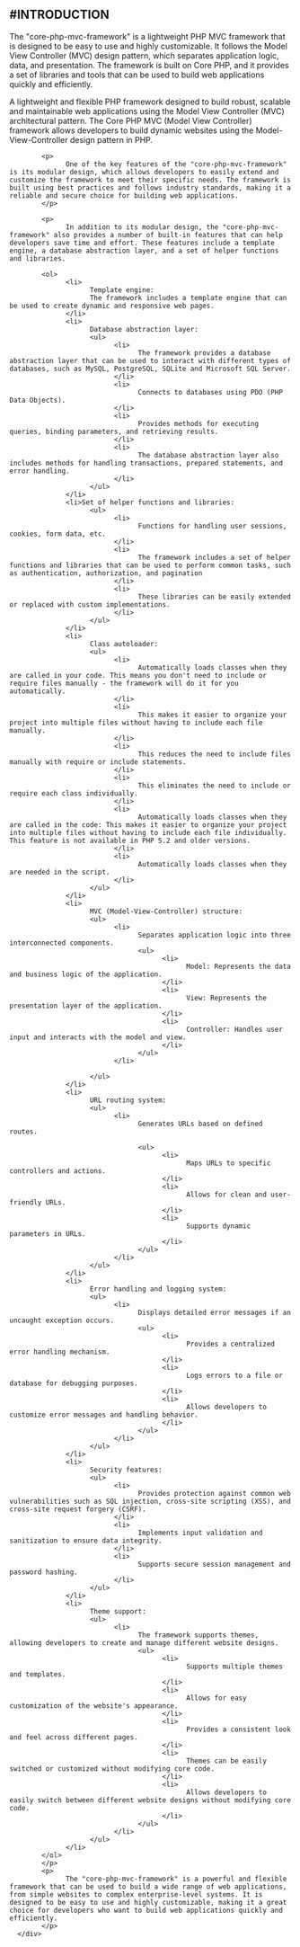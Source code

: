 <div class="">
            <h2 class="text-center">#INTRODUCTION</h2>
            <p>
                  The "core-php-mvc-framework" is a lightweight PHP MVC framework that is designed to be easy to use and highly customizable. It follows the Model View Controller (MVC) design pattern, which separates application logic, data, and presentation. The framework is built on Core PHP, and it provides a set of libraries and tools that can be used to build web applications quickly and efficiently.
            </p>
            <p>
                  A lightweight and flexible PHP framework designed to build robust, scalable and maintainable web applications using the Model View Controller (MVC) architectural pattern.
                  The Core PHP MVC (Model View Controller) framework allows developers to build dynamic websites using the Model-View-Controller design pattern in PHP.
            </p>

            <p>
                  One of the key features of the "core-php-mvc-framework" is its modular design, which allows developers to easily extend and customize the framework to meet their specific needs. The framework is built using best practices and follows industry standards, making it a reliable and secure choice for building web applications.
            </p>

            <p>
                  In addition to its modular design, the "core-php-mvc-framework" also provides a number of built-in features that can help developers save time and effort. These features include a template engine, a database abstraction layer, and a set of helper functions and libraries.

            <ol>
                  <li>
                        Template engine:
                        The framework includes a template engine that can be used to create dynamic and responsive web pages.
                  </li>
                  <li>
                        Database abstraction layer:
                        <ul>
                              <li>
                                    The framework provides a database abstraction layer that can be used to interact with different types of databases, such as MySQL, PostgreSQL, SQLite and Microsoft SQL Server.
                              </li>
                              <li>
                                    Connects to databases using PDO (PHP Data Objects).
                              </li>
                              <li>
                                    Provides methods for executing queries, binding parameters, and retrieving results.
                              </li>
                              <li>
                                    The database abstraction layer also includes methods for handling transactions, prepared statements, and error handling.
                              </li>
                        </ul>
                  </li>
                  <li>Set of helper functions and libraries:
                        <ul>
                              <li>
                                    Functions for handling user sessions, cookies, form data, etc.
                              </li>
                              <li>
                                    The framework includes a set of helper functions and libraries that can be used to perform common tasks, such as authentication, authorization, and pagination
                              </li>
                              <li>
                                    These libraries can be easily extended or replaced with custom implementations.
                              </li>
                        </ul>
                  </li>
                  <li>
                        Class autoloader:
                        <ul>
                              <li>
                                    Automatically loads classes when they are called in your code. This means you don't need to include or require files manually - the framework will do it for you automatically.
                              </li>
                              <li>
                                    This makes it easier to organize your project into multiple files without having to include each file manually.
                              </li>
                              <li>
                                    This reduces the need to include files manually with require or include statements.
                              </li>
                              <li>
                                    This eliminates the need to include or require each class individually.
                              </li>
                              <li>
                                    Automatically loads classes when they are called in the code: This makes it easier to organize your project into multiple files without having to include each file individually. This feature is not available in PHP 5.2 and older versions.
                              </li>
                              <li>
                                    Automatically loads classes when they are needed in the script.
                              </li>
                        </ul>
                  </li>
                  <li>
                        MVC (Model-View-Controller) structure:
                        <ul>
                              <li>
                                    Separates application logic into three interconnected components.
                                    <ul>
                                          <li>
                                                Model: Represents the data and business logic of the application.
                                          </li>
                                          <li>
                                                View: Represents the presentation layer of the application.
                                          </li>
                                          <li>
                                                Controller: Handles user input and interacts with the model and view.
                                          </li>
                                    </ul>
                              </li>

                        </ul>
                  </li>
                  <li>
                        URL routing system:
                        <ul>
                              <li>
                                    Generates URLs based on defined routes.

                                    <ul>
                                          <li>
                                                Maps URLs to specific controllers and actions.
                                          </li>
                                          <li>
                                                Allows for clean and user-friendly URLs.
                                          </li>
                                          <li>
                                                Supports dynamic parameters in URLs.
                                          </li>
                                    </ul>
                              </li>
                        </ul>
                  </li>
                  <li>
                        Error handling and logging system:
                        <ul>
                              <li>
                                    Displays detailed error messages if an uncaught exception occurs.
                                    <ul>
                                          <li>
                                                Provides a centralized error handling mechanism.
                                          </li>
                                          <li>
                                                Logs errors to a file or database for debugging purposes.
                                          </li>
                                          <li>
                                                Allows developers to customize error messages and handling behavior.
                                          </li>
                                    </ul>
                              </li>
                        </ul>
                  </li>
                  <li>
                        Security features:
                        <ul>
                              <li>
                                    Provides protection against common web vulnerabilities such as SQL injection, cross-site scripting (XSS), and cross-site request forgery (CSRF).
                              </li>
                              <li>
                                    Implements input validation and sanitization to ensure data integrity.
                              </li>
                              <li>
                                    Supports secure session management and password hashing.
                              </li>
                        </ul>
                  </li>
                  <li>
                        Theme support:
                        <ul>
                              <li>
                                    The framework supports themes, allowing developers to create and manage different website designs.
                                    <ul>
                                          <li>
                                                Supports multiple themes and templates.
                                          </li>
                                          <li>
                                                Allows for easy customization of the website's appearance.
                                          </li>
                                          <li>
                                                Provides a consistent look and feel across different pages.
                                          </li>
                                          <li>
                                                Themes can be easily switched or customized without modifying core code.
                                          </li>
                                          <li>
                                                Allows developers to easily switch between different website designs without modifying core code.
                                          </li>
                                    </ul>
                              </li>
                        </ul>
                  </li>
            </ol>
            </p>
            <p>
                  The "core-php-mvc-framework" is a powerful and flexible framework that can be used to build a wide range of web applications, from simple websites to complex enterprise-level systems. It is designed to be easy to use and highly customizable, making it a great choice for developers who want to build web applications quickly and efficiently.
            </p>
      </div>